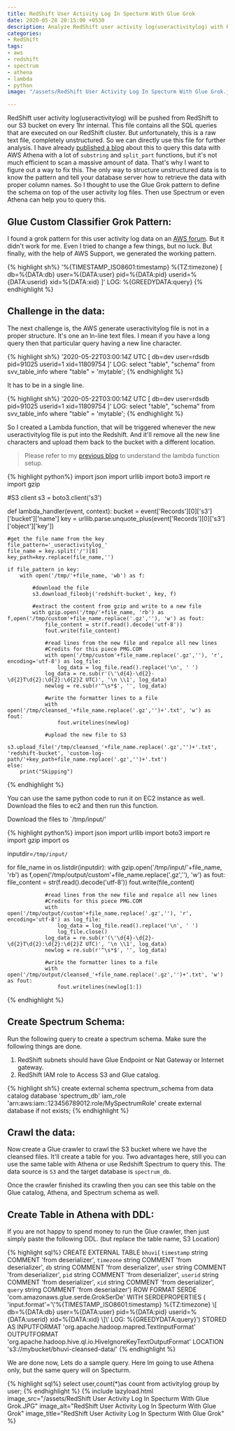 ```yaml
---
title: RedShift User Activity Log In Specturm With Glue Grok
date: 2020-05-28 20:15:00 +0530
description: Analyze RedShift user activity log(useractivitylog) with RedShift Specturm. We can use Glue custom classifier with Grok patten to make it queryable. Also the same table can be accessed from Athena as well. 
categories:
- RedShift
tags:
- aws
- redshift
- spectrum
- athena
- lambda
- python
image: "/assets/RedShift User Activity Log In Specturm With Glue Grok.jpg"

---
```


RedShift user activity log(useractivitylog) will be pushed from RedShift to our S3 bucket on every 1hr internal. This file contains all the SQL queries that are executed on our RedShift cluster. But unfortunately, this is a raw text file, completely unstructured. So we can directly use this file for further analysis. I have already [published a blog](https://thedataguy.in/analyze-redshift-useractivitylog-with-athena/) about this to query this data with AWS Athena with a lot of `substring` and `split_part` functions, but it's not much efficient to scan a massive amount of data. That's why I want to figure out a way to fix this. The only way to structure unstructured data is to know the pattern and tell your database server how to retrieve the data with proper column names. So I thought to use the Glue Grok pattern to define the schema on top of the user activity log files. Then use Spectrum or even Athena can help you to query this. 

## Glue Custom Classifier Grok Pattern: 
I found a grok pattern for this user activity log data on an [AWS forum](https://forums.aws.amazon.com/thread.jspa?threadID=284970). But it didn't work for me. Even I tried to change a few things, but no luck. But finally, with the help of AWS Support, we generated the working pattern.

{% highlight sh%}
\'%{TIMESTAMP_ISO8601:timestamp} %{TZ:timezone} \[ db=%{DATA:db} user=%{DATA:user} pid=%{DATA:pid} userid=%{DATA:userid} xid=%{DATA:xid} \]\' LOG: %{GREEDYDATA:query}
{% endhighlight %}

## Challenge in the data:

The next challenge is, the AWS generate useractivitylog file is not in a proper structure. It's one an ln-line text files.  I mean if you have a long query then that particular query having a new line character. 

{% highlight sh%}
 '2020-05-22T03:00:14Z UTC [ db=dev user=rdsdb pid=91025 userid=1 xid=11809754 ]' LOG: select "table", "schema"
from svv_table_info
where "table" = 'mytable';
{% endhighlight %}

It has to be in a single line.

{% highlight sh%}
 '2020-05-22T03:00:14Z UTC [ db=dev user=rdsdb pid=91025 userid=1 xid=11809754 ]' LOG: select "table", "schema" from svv_table_info where "table" = 'mytable';
{% endhighlight %}

So I created a Lambda function, that will be triggered whenever the new useractivitylog file is put into the Redshift. And it'll remove all the new line characters and upload them back to the bucket with a different location.  

> Please refer to my [previous blog](https://thedataguy.in/analyze-redshift-useractivitylog-with-athena/) to understand the lambda function setup. 

{% highlight python%}
import json
import urllib
import boto3
import re
import gzip

#S3 client
s3 = boto3.client('s3')


def lambda_handler(event, context):
    bucket = event['Records'][0]['s3']['bucket']['name']
    key = urllib.parse.unquote_plus(event['Records'][0]['s3']['object']['key'])
    
    #get the file name from the key
    file_pattern='_useractivitylog_'
    file_name = key.split('/')[8]
    key_path=key.replace(file_name,'')

    if file_pattern in key:
        with open('/tmp/'+file_name, 'wb') as f:
            
            #download the file
            s3.download_fileobj('redshift-bucket', key, f)
            
            #extract the content from gzip and write to a new file
            with gzip.open('/tmp/'+file_name, 'rb') as f,open('/tmp/custom'+file_name.replace('.gz',''), 'w') as fout:
                file_content = str(f.read().decode('utf-8'))
                fout.write(file_content)
                
                #read lines from the new file and repalce all new lines 
                #Credits for this piece PMG.COM
                with open('/tmp/custom'+file_name.replace('.gz',''), 'r', encoding='utf-8') as log_file:
                    log_data = log_file.read().replace('\n', ' ')
                log_data = re.sub(r'(\'\d{4}-\d{2}-\d{2}T\d{2}:\d{2}:\d{2}Z UTC)', '\n \\1', log_data)
                newlog = re.sub(r'^\s*$', '', log_data)
                
                #write the formatter lines to a file
                with open('/tmp/cleansed_'+file_name.replace('.gz','')+'.txt', 'w') as fout:
                    fout.writelines(newlog)
                
                #upload the new file to S3
                s3.upload_file('/tmp/cleansed_'+file_name.replace('.gz','')+'.txt', 'redshift-bucket', 'custom-log-path/'+key_path+file_name.replace('.gz','')+'.txt')
    else:
        print("Skipping")
{% endhighlight %}

You can use the same python code to run it on EC2 instance as well. Download the files to ec2 and then run this function.

Download the files to `/tmp/input/'

{% highlight python%}
import json
import urllib
import boto3
import re
import gzip
import os

inputdir=`/tmp/input/`

for file_name in os.listdir(inputdir):
    with gzip.open('/tmp/input/'+file_name, 'rb') as f,open('/tmp/output/custom'+file_name.replace('.gz',''), 'w') as fout:
                file_content = str(f.read().decode('utf-8'))
                fout.write(file_content)

                #read lines from the new file and repalce all new lines 
                #Credits for this piece PMG.COM
                with open('/tmp/output/custom'+file_name.replace('.gz',''), 'r', encoding='utf-8') as log_file:
                    log_data = log_file.read().replace('\n', ' ')
                    log_file.close()
                log_data = re.sub(r'(\'\d{4}-\d{2}-\d{2}T\d{2}:\d{2}:\d{2}Z UTC)', '\n \\1', log_data)
                newlog = re.sub(r'^\s*$', '', log_data)

                #write the formatter lines to a file
                with open('/tmp/output/cleansed_'+file_name.replace('.gz','')+'.txt', 'w') as fout:
                    fout.writelines(newlog[1:])
{% endhighlight %}

## Create Spectrum Schema: 

Run the following query to create a spectrum schema. Make sure the following things are done.
1. RedShift subnets should have Glue Endpoint or Nat Gateway or Internet gateway.
2. RedShift IAM role to Access S3 and Glue catalog. 

{% highlight sh%}
create external schema spectrum_schema 
from data catalog database 'spectrum_db' 
iam_role 'arn:aws:iam::123456789012:role/MySpectrumRole' 
create external database if not exists;
{% endhighlight %}

## Crawl the data:

Now create a Glue crawler to crawl the S3 bucket where we have the cleansed files. It'll create a table for you. Two advantages here, still you can use the same table with Athena or use Redshift Spectrum to query this. The data source is `S3` and the target database is `spectrum_db`.

Once the crawler finished its crawling then you can see this table on the Glue catalog, Athena, and Spectrum schema as well.  

## Create Table in Athena with DDL:

If you are not happy to spend money to run the Glue crawler, then just simply paste the following DDL. (but replace the table name, S3 Location)

{% highlight sql%}
CREATE EXTERNAL TABLE `bhuvi`(
  `timestamp` string COMMENT 'from deserializer', 
  `timezone` string COMMENT 'from deserializer', 
  `db` string COMMENT 'from deserializer', 
  `user` string COMMENT 'from deserializer', 
  `pid` string COMMENT 'from deserializer', 
  `userid` string COMMENT 'from deserializer', 
  `xid` string COMMENT 'from deserializer', 
  `query` string COMMENT 'from deserializer')
ROW FORMAT SERDE 
  'com.amazonaws.glue.serde.GrokSerDe' 
WITH SERDEPROPERTIES ( 
  'input.format'='\\\'%{TIMESTAMP_ISO8601:timestamp} %{TZ:timezone} \\[ db=%{DATA:db} user=%{DATA:user} pid=%{DATA:pid} userid=%{DATA:userid} xid=%{DATA:xid} \\]\\\' LOG: %{GREEDYDATA:query}') 
STORED AS INPUTFORMAT 
  'org.apache.hadoop.mapred.TextInputFormat' 
OUTPUTFORMAT 
  'org.apache.hadoop.hive.ql.io.HiveIgnoreKeyTextOutputFormat'
LOCATION
  's3://mybucket/bhuvi-cleansed-data/'
{% endhighlight %}

We are done now, Lets do a sample query.  Here Im going to use Athena only, but the same query will on Specturm.

{% highlight sql%}
select user,count(*)as count from activitylog group by user;
{% endhighlight %}
{% include lazyload.html image_src="/assets/RedShift User Activity Log In Specturm With Glue Grok.JPG" image_alt="RedShift User Activity Log In Specturm With Glue Grok" image_title="RedShift User Activity Log In Specturm With Glue Grok" %}




